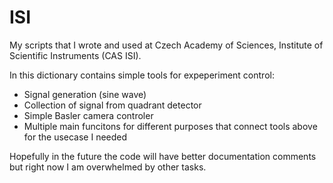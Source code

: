 # ISI
My scripts that I wrote and used at Czech Academy of Sciences, Institute of Scientific Instruments (CAS ISI). 

In this dictionary contains simple tools for expeperiment control:
  - Signal generation (sine wave) 
  - Collection of signal from quadrant detector
  - Simple Basler camera controler
  - Multiple main funcitons for different purposes that connect tools above for the usecase I needed

Hopefully in the future the code will have better documentation comments but right now I am overwhelmed by other tasks.
